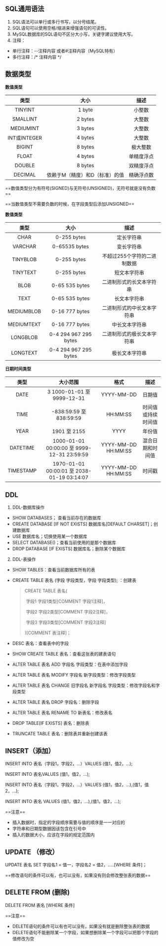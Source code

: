 ## SQL通用语法

1. SQL语法可以单行或多行书写，以分号结尾。
2. SQL语句可以使用空格/缩进来增强语句的可读性。
3. MySQL数据库的SQL语句不区分大小写，关键字建议使用大写。
4. 注释：

- 单行注释：--注释内容 或者#注释内容（MySQL特有）
- 多行注释：/* 注释内容 */

## 数据类型

**数值类型**

|     类型     |              大小              |    描述    |
| :----------: | :----------------------------: | :--------: |
|   TINYINT    |             1 byte             |   小整数   |
|   SMALLINT   |            2 bytes             |   大整数   |
|  MEDIUMINT   |            3 bytes             |   大整数   |
| INT或INTEGER |            4 bytes             |   大整数   |
|    BIGINT    |            8 bytes             |  极大整数  |
|    FLOAT     |            4 bytes             | 单精度浮点 |
|    DOUBLE    |            8 bytes             | 双精度浮点 |
|   DECIMAL    | 依赖于M（精度）和D（标准）的值 | 精确浮点数 |

==数值类型分为有符号(SIGNED)与无符号(UNSIGNED)，无符号就是没有负数==

==当数值类型不需要负数的时候，在字段类型后添加UNSIGNED==

**数值类型**

|    类型    |         大小          |            描述             |
| :--------: | :-------------------: | :-------------------------: |
|    CHAR    |      0-255 bytes      |         定长字符串          |
|  VARCHAR   |     0-65535 bytes     |         变长字符串          |
|  TINYBLOB  |      0-255 bytes      | 不超过255个字符的二进制数据 |
|  TINYTEXT  |      0-255 bytes      |        短文本字符串         |
|    BLOB    |    0-65 535 bytes     |  二进制形式的长文本字符串   |
|    TEXT    |    0-65 535 bytes     |        长文本字符串         |
| MEDIUMBLOB |    0-16 777 bytes     | 二进制形式的中长文本字符串  |
| MEDIUMTEXT |    0-16 777 bytes     |       中长文本字符串        |
|  LONGBLOB  | 0-4 294 967 295 bytes | 二进制形式的极长文本字符串  |
|  LONGTEXT  | 0-4 294 967 295 bytes |       极长文本字符串        |

**日期时间类型**

|   类型    |                  大小范围                  |        格式         |        描述        |
| :-------: | :----------------------------------------: | :-----------------: | :----------------: |
|   DATE    |         3 1000-01-01 至 9999-12-31         |     YYYY-MM-DD      |       日期值       |
|   TIME    |          -838:59:59 至 838:59:59           |      HH:MM:SS       | 时间值或持续时间值 |
|   YEAR    |                1901 至 2155                |        YYYY         |       年份值       |
| DATETIME  | 1000-01-01 00:00:00 至 9999-12-31 23:59:59 | YYYY-MM-DD HH:MM:SS |  混合日期和时间值  |
| TIMESTAMP | 1970-01-01 00:00:01 至 2038-01-19 03:14:07 | YYYY-MM-DD HH:MM:SS |       时间戳       |

## DDL

1. DDL-数据库操作

- SHOW DATABASES； 查看当前存在的数据库
- CREATE DATABASE [IF NOT EXISTS] 数据库名[DEFAULT CHARSET]；创建数据库 
- USE 数据库名；切换使用某一个数据库
- SELECT DATABASE()；查看当前使用的是那个数据库
- DROP DATABASE [IF EXISTS] 数据库名；删除某个数据库

2. DDL-表操作

- SHOW TABLES：查看当前数据库所有的表

- CREATE TABLE 表名 (字段 字段类型，字段 字段类型); ：创建表

  > CREATE TABLE 表名(
  >
  > ​			字段1 字段1类型[COMMENT 字段1注释]，
  >
  > ​			字段2 字段2类型[COMMENT 字段2注释]，
  >
  > ​			字段3 字段3类型[COMMENT 字段3注释]
  >
  > )[COMMENT 表注释]；

- DESC 表名：查看表中的字段

- SHOW CREATE TABLE 表名：查看这张表的建表语句

- ALTER TABLE 表名 ADD 字段名 字段类型：在表中添加字段

- ALTER TABLE 表名 MODIFY 字段名  新字段类型：修改字段类型

- ALTER TABLE 表名 CHANGE 旧字段名 新字段名 字段类型：修改字段名和字段类型

- ALTER TABLE 表名 DROP 字段名：删除字段

- ALTER TABLE 表名 RENAME TO 新表名：修改表名

- DROP TABLE[IF EXISTS] 表名：删除表

- TRUNCATE TABLE 表名：删除表并重新创建该表

## INSERT（添加）

INSERT INTO 表名（字段1，字段2，...）VALUES (值1，值2，...);

INSERT INTO 表名VALUES (值1，值2，...);

INSERT INTO 表名（字段1，字段2，...）VALUES (值1，值2，...),(值1，值2，...);

INSERT INTO 表名 VALUES (值1，值2，...),(值1，值2，...);

==注意== 

- 插入数据时，指定的字段顺序需要与值的顺序是一一对应的
- 字符串和日期型数据因该包含在引号中
- 插入的数据大小，应该在字段的规定范围内

## UPDATE （修改）

UPDATE 表名 SET 字段名1 = 值一，字段名2 = 值2，.....[WHERE 条件]；

==修改语句的条件可以有，也可以没有，如果没有则会修改整张表的数据==

## DELETE FROM (删除)

DELETE FROM 表名 [WHERE 条件]

==注意==

- DELETE语句的条件可以有也可以没有，如果没有就是删除整张表的数据
- DELETE语句不能删除某一个字段，如果想删除某一个字段可以把那个字段的值修改为空